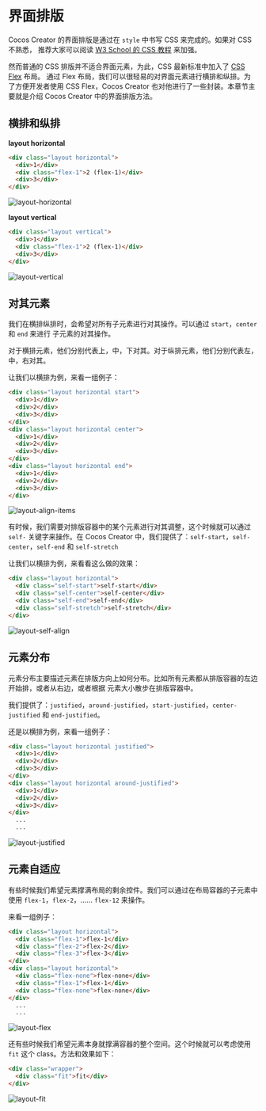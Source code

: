 # 界面排版

Cocos Creator 的界面排版是通过在 `style` 中书写 CSS 来完成的。如果对 CSS 不熟悉，
推荐大家可以阅读 [W3 School 的 CSS 教程](http://www.w3school.com.cn/css/) 来加强。

然而普通的 CSS 排版并不适合界面元素，为此，CSS 最新标准中加入了 [CSS Flex](https://css-tricks.com/snippets/css/a-guide-to-flexbox/) 布局。
通过 Flex 布局，我们可以很轻易的对界面元素进行横排和纵排。为了方便开发者使用 CSS Flex，Cocos Creator
也对他进行了一些封装。本章节主要就是介绍 Cocos Creator 中的界面排版方法。

## 横排和纵排

**layout horizontal**

```html
<div class="layout horizontal">
  <div>1</div>
  <div class="flex-1">2 (flex-1)</div>
  <div>3</div>
</div>
```

![layout-horizontal](./assets/layout-horizontal.png)

**layout vertical**

```html
<div class="layout vertical">
  <div>1</div>
  <div class="flex-1">2 (flex-1)</div>
  <div>3</div>
</div>
```

![layout-vertical](./assets/layout-vertical.png)

## 对其元素

我们在横排纵排时，会希望对所有子元素进行对其操作。可以通过 `start`，`center` 和 `end` 来进行
子元素的对其操作。

对于横排元素，他们分别代表上，中，下对其。对于纵排元素，他们分别代表左，中，右对其。

让我们以横排为例，来看一组例子：

```html
<div class="layout horizontal start">
  <div>1</div>
  <div>2</div>
  <div>3</div>
</div>
<div class="layout horizontal center">
  <div>1</div>
  <div>2</div>
  <div>3</div>
</div>
<div class="layout horizontal end">
  <div>1</div>
  <div>2</div>
  <div>3</div>
</div>
```

![layout-align-items](./assets/layout-align-items.png)

有时候，我们需要对排版容器中的某个元素进行对其调整，这个时候就可以通过 `self-` 关键字来操作。在
Cocos Creator 中，我们提供了：`self-start`，`self-center`，`self-end` 和 `self-stretch`

让我们以横排为例，来看看这么做的效果：

```html
<div class="layout horizontal">
  <div class="self-start">self-start</div>
  <div class="self-center">self-center</div>
  <div class="self-end">self-end</div>
  <div class="self-stretch">self-stretch</div>
</div>
```

![layout-self-align](./assets/layout-self-align.png)

## 元素分布

元素分布主要描述元素在排版方向上如何分布。比如所有元素都从排版容器的左边开始排，或者从右边，或者根据
元素大小散步在排版容器中。

我们提供了：`justified`，`around-justified`，`start-justified`，`center-justified` 和 `end-justified`。

还是以横排为例，来看一组例子：

```html
<div class="layout horizontal justified">
  <div>1</div>
  <div>2</div>
  <div>3</div>
</div>
<div class="layout horizontal around-justified">
  <div>1</div>
  <div>2</div>
  <div>3</div>
</div>
  ...
  ...
```

![layout-justified](./assets/layout-justified.png)

## 元素自适应

有些时候我们希望元素撑满布局的剩余控件。我们可以通过在布局容器的子元素中使用 `flex-1`，`flex-2`，…… `flex-12` 来操作。

来看一组例子：

```html
<div class="layout horizontal">
  <div class="flex-1">flex-1</div>
  <div class="flex-2">flex-2</div>
  <div class="flex-3">flex-3</div>
</div>
<div class="layout horizontal">
  <div class="flex-none">flex-none</div>
  <div class="flex-1">flex-1</div>
  <div class="flex-none">flex-none</div>
</div>
  ...
  ...
```

![layout-flex](./assets/layout-flex.png)

还有些时候我们希望元素本身就撑满容器的整个空间。这个时候就可以考虑使用 `fit` 这个 class。方法和效果如下：

```html
<div class="wrapper">
  <div class="fit">fit</div>
</div>
```

![layout-fit](./assets/layout-fit.png)

